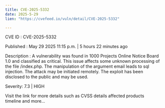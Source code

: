 ```yaml
---
title: CVE-2025-5332
date: 2025-5-29
lien: "https://cvefeed.io/vuln/detail/CVE-2025-5332"

---
```


CVE ID : CVE-2025-5332

Published :  May 29
2025
11:15 p.m. | 5 hours
22 minutes ago

Description : A vulnerability was found in 1000 Projects Online Notice Board 1.0 and classified as critical. This issue affects some unknown processing of the file /index.php. The manipulation of the argument email leads to sql injection. The attack may be initiated remotely. The exploit has been disclosed to the public and may be used.

Severity: 7.3 | HIGH

Visit the link for more details
such as CVSS details
affected products
timeline
and more...

